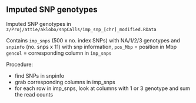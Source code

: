 ## Imputed SNP genotypes

Imputed SNP genotypes in
`z/Proj/attie/aklobo/snpCalls/imp_snp_[chr]_modified.RData`

Contains `imp_snps` (500 x no. index SNPs) with NA/1/2/3 genotypes
      and `snpinfo`  (no. snps x 11) with snp information,
             `pos_Mbp` = position in Mbp
             `gencol`  = corresponding column in `imp_snps`

Procedure:
   - find SNPs in snpinfo
   - grab corresponding columns in imp_snps
   - for each row in imp_snps, look at columns with 1 or 3 genotype and sum the read counts

